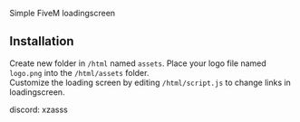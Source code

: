 Simple FiveM loadingscreen

## Installation

Create new folder in `/html` named `assets`.
Place your logo file named `logo.png` into the `/html/assets` folder.  
Customize the loading screen by editing `/html/script.js` to change links in loadingscreen. 


discord: xzasss
